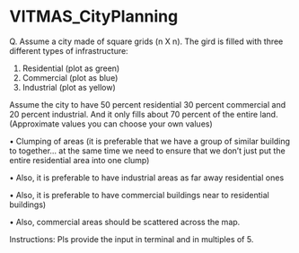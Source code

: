 # VITMAS_CityPlanning
Q.
Assume a city made of square grids (n X n). The gird is filled with three different types of infrastructure: 
1. Residential (plot as green) 
2. Commercial (plot as blue) 
3. Industrial (plot as yellow)

Assume the city to have 50 percent residential 30 percent commercial and 20 percent industrial. And it only fills about 70 percent of the entire land. (Approximate values you can choose your own values) 

•	Clumping of areas (it is preferable that we have a group of similar building to together… at the same time we need to ensure that we don’t just put the entire residential area into one clump)

•	Also, it is preferable to have industrial areas as far away residential ones 

•	Also, it is preferable to have commercial buildings near to residential buildings) 

•	Also, commercial areas should be scattered across the map.


Instructions:
Pls provide the input in terminal and in multiples of 5.
